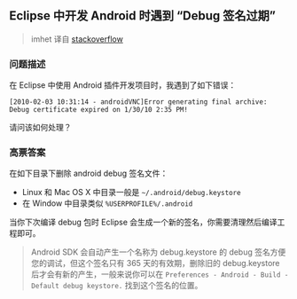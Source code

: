 ## Eclipse 中开发 Android 时遇到 “Debug 签名过期”

> imhet 译自 [stackoverflow](http://stackoverflow.com/questions/2194808/debug-certificate-expired-error-in-eclipse-android-plugins)

### 问题描述

在 Eclipse 中使用 Android 插件开发项目时，我遇到了如下错误：

```
[2010-02-03 10:31:14 - androidVNC]Error generating final archive:
Debug certificate expired on 1/30/10 2:35 PM!

```

请问该如何处理？

### 高票答案

在如下目录下删除 android debug 签名文件：

- Linux 和 Mac OS X 中目录一般是 `~/.android/debug.keystore`
- 在 Window 中目录类似 `%USERPROFILE%/.android`

当你下次编译 debug 包时 Eclipse 会生成一个新的签名，你需要清理然后编译工程即可。


> Android SDK 会自动产生一个名称为 debug.keystore 的 debug 签名方便您的调试，但这个签名只有 365 天的有效期，删除旧的 debug.keystore 后才会有新的产生，一般来说你可以在 `Preferences - Android - Build - Default debug keystore.` 找到这个签名的位置。
